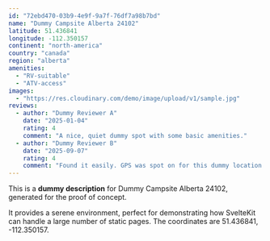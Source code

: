 ```yaml
---
id: "72ebd470-03b9-4e9f-9a7f-76df7a98b7bd"
name: "Dummy Campsite Alberta 24102"
latitude: 51.436841
longitude: -112.350157
continent: "north-america"
country: "canada"
region: "alberta"
amenities:
  - "RV-suitable"
  - "ATV-access"
images:
  - "https://res.cloudinary.com/demo/image/upload/v1/sample.jpg"
reviews:
  - author: "Dummy Reviewer A"
    date: "2025-01-04"
    rating: 4
    comment: "A nice, quiet dummy spot with some basic amenities."
  - author: "Dummy Reviewer B"
    date: "2025-09-07"
    rating: 4
    comment: "Found it easily. GPS was spot on for this dummy location."
---
```


This is a **dummy description** for Dummy Campsite Alberta 24102, generated for the proof of concept.

It provides a serene environment, perfect for demonstrating how SvelteKit can handle a large number of static pages. The coordinates are 51.436841, -112.350157.
